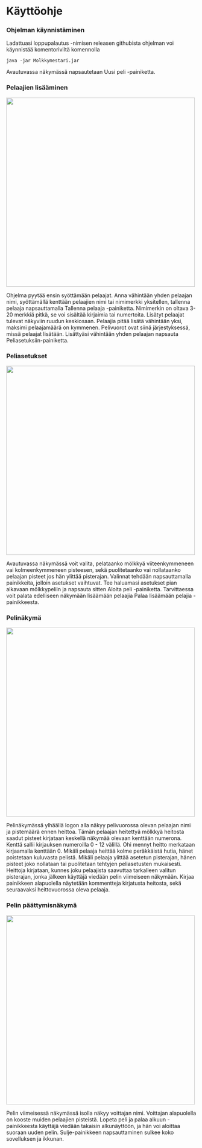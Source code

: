 # Käyttöohje
### Ohjelman käynnistäminen
Ladattuasi loppupalautus -nimisen releasen githubista ohjelman voi käynnistää komentoriviltä komennolla
```
java -jar Molkkymestari.jar
```

Avautuvassa näkymässä napsautetaan Uusi peli -painiketta. 
### Pelaajien lisääminen
<img src="https://github.com/palovpet/ot-harjoitustyo/blob/master/dokumentaatio/kuvat/lisaa_pelaaja_final.png" width="500">

Ohjelma pyytää ensin syöttämään pelaajat. Anna vähintään yhden pelaajan nimi, syöttämällä kenttään pelaajien nimi tai nimimerkki yksitellen, tallenna pelaaja napsauttamalla Tallenna pelaaja -painiketta. Nimimerkin on oltava 3-20 merkkiä pitkä, se voi sisältää kirjaimia tai numertoita. Lisätyt pelaajat tulevat näkyviin ruudun keskiosaan. Pelaajia pitää lisätä vähintään yksi, maksimi pelaajamäärä on kymmenen. Pelivuorot ovat siinä järjestyksessä, missä pelaajat lisätään. Lisättyäsi vähintään yhden pelaajan napsauta Peliasetuksiin-painiketta. 

### Peliasetukset
<img src="https://github.com/palovpet/ot-harjoitustyo/blob/master/dokumentaatio/kuvat/peliasetukset_final.png" width="500">

Avautuvassa näkymässä voit valita, pelataanko mölkkyä viiteenkymmeneen vai kolmeenkymmeneen pisteesen, sekä puolitetaanko vai nollataanko pelaajan pisteet jos hän ylittää pisterajan. Valinnat tehdään napsauttamalla painikkeita, jolloin asetukset vaihtuvat. Tee haluamasi asetukset pian alkavaan mölkkypeliin ja napsauta sitten Aloita peli -painiketta. Tarvittaessa voit palata edelliseen näkymään lisäämään pelaajia Palaa lisäämään pelajia -painikkeesta. 

### Pelinäkymä
<img src="https://github.com/palovpet/ot-harjoitustyo/blob/master/dokumentaatio/kuvat/pelinakyma_final.png" width="500">

Pelinäkymässä ylhäällä logon alla näkyy pelivuorossa olevan pelaajan nimi ja pistemäärä ennen heittoa. Tämän pelaajan heitettyä mölkkyä heitosta saadut pisteet kirjataan keskellä näkymää olevaan kenttään numerona. Kenttä sallii kirjauksen numeroilla 0 - 12 välillä. Ohi mennyt heitto merkataan kirjaamalla kenttään 0. Mikäli pelaaja heittää kolme peräkkäistä hutia, hänet poistetaan kuluvasta pelistä. Mikäli pelaaja ylittää asetetun pisterajan, hänen pisteet joko nollataan tai puolitetaan tehtyjen peliasetusten mukaisesti. Heittoja kirjataan, kunnes joku pelaajista saavuttaa tarkalleen valitun pisterajan, jonka jälkeen käyttäjä viedään pelin viimeiseen näkymään. Kirjaa painikkeen alapuolella näytetään kommentteja kirjatusta heitosta, sekä seuraavaksi heittovuorossa oleva pelaaja.

### Pelin päättymisnäkymä
<img src="https://github.com/palovpet/ot-harjoitustyo/blob/master/dokumentaatio/kuvat/pistetaulukko_final.png" width="500">

Pelin viimeisessä näkymässä isolla näkyy voittajan nimi. Voittajan alapuolella on kooste muiden pelaajien pisteistä. Lopeta peli ja palaa alkuun -painikkeesta käyttäjä viedään takaisin alkunäyttöön, ja hän voi aloittaa suoraan uuden pelin. Sulje-painikkeen napsauttaminen sulkee koko sovelluksen ja ikkunan.
